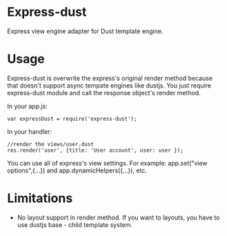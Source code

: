 Express-dust
============

Express view engine adapter for Dust template engine.

Usage
=====

Express-dust is overwrite the express's original render method because that
doesn't support async tempate engines like dustjs. You just require
express-dust module and call the response object's render method.

In your app.js:

    var expressDust = require('express-dust');

In your handler:

    //render the views/user.dust
    res.render('user', {title: 'User account', user: user });

You can use all of express's view settings. For example: app.set("view options",{...}) and app.dynamicHelpers({...}), etc.

Limitations
===========

 - No layout support in render method.
   If you want to layouts, you have to use dustjs base - child template system.
